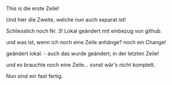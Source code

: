 This is die erste Zeile!

Und hier die Zweite, welche nun auch separat ist!

Schliesslich noch Nr. 3! Lokal geändert mit einbezug von github.

und was ist, wenn ich noch eine Zeile anhänge?
noch ein Change!

geändert lokal. - auch das wurde geändert, in der letzten Zeile!

und es brauchte noch eine Zeile... sonst wär's nicht komplett.

Nun sind wir fast fertig.
